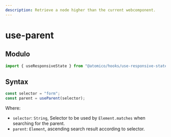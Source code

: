 ```yaml
---
description: Retrieve a node higher than the current webcomponent.
---
```


# use-parent

## Modulo

```javascript
import { useResponsiveState } from "@atomico/hooks/use-responsive-state";
```

## Syntax

```jsx
const selector = "form";
const parent = useParent(selector);
```

Where:

* `selector`: `String`, Selector to be used by `Element.matches` when searching for the parent.
* `parent`: `Element`, ascending search result according to selector.

